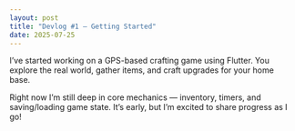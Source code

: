 ```yaml
---
layout: post
title: "Devlog #1 — Getting Started"
date: 2025-07-25
---
```


I’ve started working on a GPS-based crafting game using Flutter. You explore the real world, gather items, and craft upgrades for your home base.

Right now I’m still deep in core mechanics — inventory, timers, and saving/loading game state. It’s early, but I’m excited to share progress as I go!
